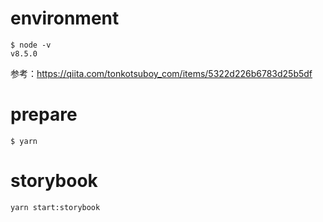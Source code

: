 # environment
```
$ node -v
v8.5.0
```
参考：https://qiita.com/tonkotsuboy_com/items/5322d226b6783d25b5df

# prepare
```
$ yarn
```

# storybook
```
yarn start:storybook
```

